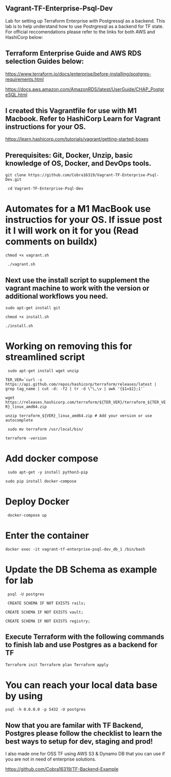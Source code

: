 ## Vagrant-TF-Enterprise-Psql-Dev
Lab for setting up Terraform Enterprise with Postgressql as a backend. 
This lab is to help understand how to use Postrgresql as a backend for TF state.
For official reccomendations please refer to the links for both AWS and HashiCorp below:

## Terraform Enterprise Guide and AWS RDS selection Guides below:


https://www.terraform.io/docs/enterprise/before-installing/postgres-requirements.html

https://docs.aws.amazon.com/AmazonRDS/latest/UserGuide/CHAP_PostgreSQL.html

## I created this Vagrantfile for use with M1 Macbook. Refer to HashiCorp Learn for Vagrant instructions for your OS. 


https://learn.hashicorp.com/tutorials/vagrant/getting-started-boxes


## Prerequisites: Git, Docker, Unzip, basic knowledge of OS, Docker, and DevOps tools.

``
git clone https://github.com/Cobra16319/Vagrant-TF-Enterprise-Psql-Dev.git 
``

`` 
cd Vagrant-TF-Enterprise-Psql-Dev 
`` 

# Automates for a M1 MacBook use instructios for your OS. If issue post it I will work on it for you (Read comments on buildx)

``
chmod +x vagrant.sh
``

`` 
./vagrant.sh
``


## Next use the install script to supplement the vagrant machine to work with the version or additional workflows you need.  

``
sudo apt-get install git
``

``
chmod +x install.sh
``

``
./install.sh
``





# Working on removing this for streamlined script

`` 
sudo apt-get install wget unzip
``

``
TER_VER=`curl -s https://api.github.com/repos/hashicorp/terraform/releases/latest | grep tag_name | cut -d: -f2 | tr -d \"\,\v | awk '{$1=$1};1'`
``

``
wget https://releases.hashicorp.com/terraform/${TER_VER}/terraform_${TER_VER}_linux_amd64.zip
``

``
unzip terraform_${VER}_linux_amd64.zip # Add your version or use autocomplete
`` 

`` 
sudo mv terraform /usr/local/bin/
``

``
terraform -version
``

# Add docker compose 

`` 
sudo apt-get -y install python3-pip
``

``
sudo pip install docker-compose
``


# Deploy Docker 

`` 
docker-compose up 
`` 

# Enter the container 

``
docker exec -it vagrant-tf-enterprise-psql-dev_db_1 /bin/bash
``

# Update the DB Schema as example for lab

`` 
psql -U postgres
``

`` 
CREATE SCHEMA IF NOT EXISTS rails;
``

``
CREATE SCHEMA IF NOT EXISTS vault;
``

``
CREATE SCHEMA IF NOT EXISTS registry;
``

## Execute Terraform with the following commands to finish lab and use Postgres as a backend for TF

``
Terraform init
Terraform plan
Terraform apply
``

# You can reach your local data base by using 

``
psql -h 0.0.0.0 -p 5432 -U postgres
``



## Now that you are familar with TF Backend, Postgres please follow the checklist to learn the best ways to setup for dev, staging and prod! 


I also made one for OSS TF using AWS S3 & Dynamo DB that you can use if you are not in need of enterprise solutions.

https://github.com/Cobra16319/TF-Backend-Example

